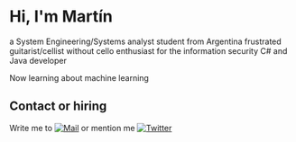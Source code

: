 # Hi, I'm Martín
a System Engineering/Systems analyst student from Argentina
frustrated guitarist/cellist without cello
enthusiast for the information security
C# and Java developer

Now learning about machine learning 


## Contact or hiring
Write me to [![Mail](https://img.shields.io/badge/Mail-martin.78b@hotmail.com-red.svg)](mailto:martin.78b@hotmail.com)
or mention me [![Twitter](https://img.shields.io/badge/Twitter-@Martin78b-green.svg)](http://www.twitter.com/Martin78b)
